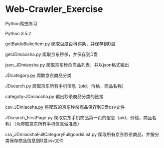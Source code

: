 # Web-Crawler_Exercise
Python爬虫练习

Python 3.5.2

getBaiduBaikeItem.py    爬取百度百科词条，并保存到D盘

getJDmiaosha.py    爬取京东秒杀，并保存到D盘

json_JDmiaosha.py    爬取京东秒杀商品列表，并以json格式输出

JDcategory.py    爬取京东商品分类

JDsearch.py    爬取京东所有手机信息（pid，价格，商品名称）

categoty-JDmiaosha.py  输出秒杀商品分类的链接

csv_JDmiaosha.py    将爬取的京东秒杀商品保存到D盘csv文件

JDsearch_FirstPage.py    爬取京东手机商品第一页的信息（pid，价格，商品名称）（为爬取京东所有手机信息做准备）

csv_JDmiaoshaFullCategoryFullgoodsList.py    爬取所有京东秒杀商品，并按分类保存商品信息到D盘csv文件